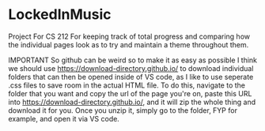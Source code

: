 # LockedInMusic
Project For CS 212
For keeping track of total progress and comparing how the individual pages look as to try and maintain a theme throughout them.

IMPORTANT
So github can be weird so to make it as easy as possible I think we should use https://download-directory.github.io/ to download individual folders that can then be opened inside of VS code, as I like to use seperate .css files to save room in the actual HTML file. To do this, navigate to the folder that you want and copy the url of the page you're on, paste this URL into https://download-directory.github.io/, and it will zip the whole thing and download it for you. Once you unzip it, simply go to the folder, FYP for example, and open it via VS code.
